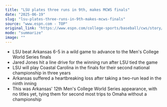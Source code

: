 ```yaml
---
title: "LSU plates three runs in 9th, makes MCWS finals"
date: "2025-06-19"
slug: "lsu-plates-three-runs-in-9th-makes-mcws-finals"
source: "www.espn.com - TOP"
original_link: "https://www.espn.com/college-sports/baseball/cws/story/_/id/45541708/lsu-rallies-arkansas-late-reach-mcws-finals"
mode: "summarize"
image: ""
---
```


- LSU beat Arkansas 6-5 in a wild game to advance to the Men's College World Series finals
- Jared Jones hit a line drive for the winning run after LSU tied the game
- LSU will play Coastal Carolina in the finals for their second national championship in three years
- Arkansas suffered a heartbreaking loss after taking a two-run lead in the ninth inning
- This was Arkansas' 12th Men's College World Series appearance, with no titles yet, tying them for second most trips to Omaha without a championship